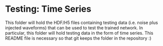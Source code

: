 # Testing: Time Series

This folder will hold the HDF/H5 files containing testing data (i.e. noise plus injected waveforms) that can be used to test the trained network. In particular, this folder will hold testing data in the form of time series. This README file is necessary so that git keeps the folder in the repository :)